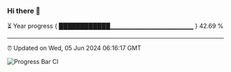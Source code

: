 ### Hi there 👋

⏳ Year progress { ████████████▁▁▁▁▁▁▁▁▁▁▁▁▁▁▁▁▁▁ } 42.69 %

---

⏰ Updated on Wed, 05 Jun 2024 06:16:17 GMT

![Progress Bar CI](https://github.com/liununu/liununu/workflows/Progress%20Bar%20CI/badge.svg)
